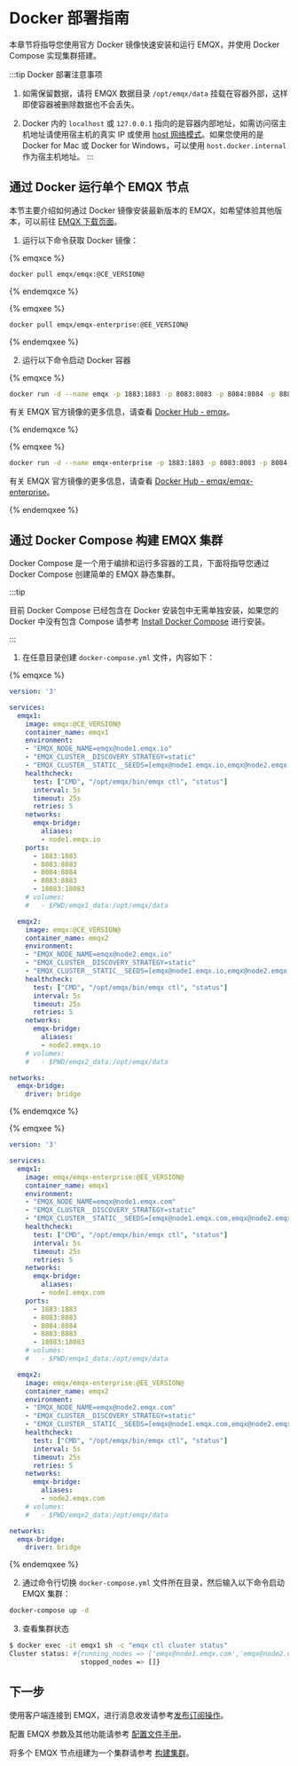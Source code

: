 # Docker 部署指南

本章节将指导您使用官方 Docker 镜像快速安装和运行 EMQX，并使用 Docker Compose 实现集群搭建。

:::tip Docker 部署注意事项

1. 如需保留数据，请将 EMQX 数据目录 `/opt/emqx/data` 挂载在容器外部，这样即使容器被删除数据也不会丢失。

2. Docker 内的 `localhost` 或 `127.0.0.1` 指向的是容器内部地址，如需访问宿主机地址请使用宿主机的真实 IP 或使用 [host 网络模式](https://docs.docker.com/network/host/)。如果您使用的是 Docker for Mac 或 Docker for Windows，可以使用 `host.docker.internal` 作为宿主机地址。
:::

## 通过 Docker 运行单个 EMQX 节点

本节主要介绍如何通过 Docker 镜像安装最新版本的 EMQX，如希望体验其他版本，可以前往 [EMQX 下载页面](https://www.emqx.com/zh/try?product=enterprise)。

1. 运行以下命令获取 Docker 镜像：

{% emqxce %}

```bash
docker pull emqx/emqx:@CE_VERSION@
```

{% endemqxce %}

{% emqxee %}

```bash
docker pull emqx/emqx-enterprise:@EE_VERSION@
```

{% endemqxee %}

2. 运行以下命令启动 Docker 容器

{% emqxce %}

```bash
docker run -d --name emqx -p 1883:1883 -p 8083:8083 -p 8084:8084 -p 8883:8883 -p 18083:18083 emqx/emqx:@CE_VERSION@
```

有关 EMQX 官方镜像的更多信息，请查看 [Docker Hub - emqx](https://hub.docker.com/_/emqx)。

{% endemqxce %}

{% emqxee %}

```bash
docker run -d --name emqx-enterprise -p 1883:1883 -p 8083:8083 -p 8084:8084 -p 8883:8883 -p 18083:18083 emqx/emqx-enterprise:@EE_VERSION@
```

有关 EMQX 官方镜像的更多信息，请查看 [Docker Hub - emqx/emqx-enterprise](https://hub.docker.com/r/emqx/emqx-enterprise)。

{% endemqxee %}

## 通过 Docker Compose 构建 EMQX 集群

Docker Compose 是一个用于编排和运行多容器的工具，下面将指导您通过 Docker Compose 创建简单的 EMQX 静态集群。

:::tip

目前 Docker Compose 已经包含在 Docker 安装包中无需单独安装，如果您的 Docker 中没有包含 Compose 请参考 [Install Docker Compose](https://docs.docker.com/compose/install/) 进行安装。

:::

1. 在任意目录创建 `docker-compose.yml` 文件，内容如下：

{% emqxce %}

```yml
version: '3'

services:
  emqx1:
    image: emqx:@CE_VERSION@
    container_name: emqx1
    environment:
    - "EMQX_NODE_NAME=emqx@node1.emqx.io"
    - "EMQX_CLUSTER__DISCOVERY_STRATEGY=static"
    - "EMQX_CLUSTER__STATIC__SEEDS=[emqx@node1.emqx.io,emqx@node2.emqx.io]"
    healthcheck:
      test: ["CMD", "/opt/emqx/bin/emqx ctl", "status"]
      interval: 5s
      timeout: 25s
      retries: 5
    networks:
      emqx-bridge:
        aliases:
        - node1.emqx.io
    ports:
      - 1883:1883
      - 8083:8083
      - 8084:8084
      - 8883:8883
      - 18083:18083 
    # volumes:
    #   - $PWD/emqx1_data:/opt/emqx/data

  emqx2:
    image: emqx:@CE_VERSION@
    container_name: emqx2
    environment:
    - "EMQX_NODE_NAME=emqx@node2.emqx.io"
    - "EMQX_CLUSTER__DISCOVERY_STRATEGY=static"
    - "EMQX_CLUSTER__STATIC__SEEDS=[emqx@node1.emqx.io,emqx@node2.emqx.io]"
    healthcheck:
      test: ["CMD", "/opt/emqx/bin/emqx ctl", "status"]
      interval: 5s
      timeout: 25s
      retries: 5
    networks:
      emqx-bridge:
        aliases:
        - node2.emqx.io
    # volumes:
    #   - $PWD/emqx2_data:/opt/emqx/data

networks:
  emqx-bridge:
    driver: bridge
```

{% endemqxce %}

{% emqxee %}

```yml
version: '3'

services:
  emqx1:
    image: emqx/emqx-enterprise:@EE_VERSION@
    container_name: emqx1
    environment:
    - "EMQX_NODE_NAME=emqx@node1.emqx.com"
    - "EMQX_CLUSTER__DISCOVERY_STRATEGY=static"
    - "EMQX_CLUSTER__STATIC__SEEDS=[emqx@node1.emqx.com,emqx@node2.emqx.com]"
    healthcheck:
      test: ["CMD", "/opt/emqx/bin/emqx ctl", "status"]
      interval: 5s
      timeout: 25s
      retries: 5
    networks:
      emqx-bridge:
        aliases:
        - node1.emqx.com
    ports:
      - 1883:1883
      - 8083:8083
      - 8084:8084
      - 8883:8883
      - 18083:18083
    # volumes:
    #   - $PWD/emqx1_data:/opt/emqx/data

  emqx2:
    image: emqx/emqx-enterprise:@EE_VERSION@
    container_name: emqx2
    environment:
    - "EMQX_NODE_NAME=emqx@node2.emqx.com"
    - "EMQX_CLUSTER__DISCOVERY_STRATEGY=static"
    - "EMQX_CLUSTER__STATIC__SEEDS=[emqx@node1.emqx.com,emqx@node2.emqx.com]"
    healthcheck:
      test: ["CMD", "/opt/emqx/bin/emqx ctl", "status"]
      interval: 5s
      timeout: 25s
      retries: 5
    networks:
      emqx-bridge:
        aliases:
        - node2.emqx.com
    # volumes:
    #   - $PWD/emqx2_data:/opt/emqx/data

networks:
  emqx-bridge:
    driver: bridge
```

{% endemqxee %}

2. 通过命令行切换 `docker-compose.yml` 文件所在目录，然后输入以下命令启动 EMQX 集群：

```bash
docker-compose up -d
```

3. 查看集群状态

```bash
$ docker exec -it emqx1 sh -c "emqx ctl cluster status"
Cluster status: #{running_nodes => ['emqx@node1.emqx.com','emqx@node2.emqx.com'],
                  stopped_nodes => []}
```

## 下一步

使用客户端连接到 EMQX，进行消息收发请参考[发布订阅操作](../messaging/publish-and-subscribe.md)。

配置 EMQX 参数及其他功能请参考 [配置文件手册](../configuration/configuration.md)。

将多个 EMQX 节点组建为一个集群请参考 [构建集群](./cluster/introduction.md)。
